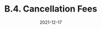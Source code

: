 ---
slug: /pages/v-policies-for-schools-abroad/schools-abroad-experience-planning/cancellation-fees
date: 2021-12-17
title: B.4. Cancellation Fees  
---